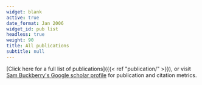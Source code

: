 ```yaml
---
widget: blank
active: true
date_format: Jan 2006
widget_id: pub list
headless: true
weight: 90
title: All publications
subtitle: null
---
```

[Click here  for a full list of publications]({{< ref "publication/" >}}), or visit [Sam Buckberry's Google scholar profile](https://scholar.google.com/citations?user=b--b_fUAAAAJ&hl=en) for publication and citation metrics.

